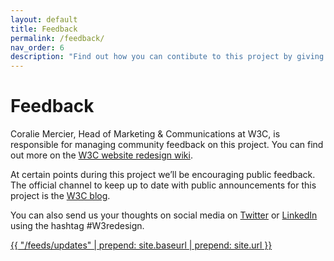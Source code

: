 ```yaml
---
layout: default
title: Feedback
permalink: /feedback/
nav_order: 6
description: "Find out how you can contibute to this project by giving feedback."
---
```

# Feedback

Coralie Mercier, Head of Marketing & Communications at W3C, is responsible for managing community feedback on this project. You can find out more on the [W3C website redesign wiki](https://www.w3.org/wiki/2020_website_redesign).

At certain points during this project we’ll be encouraging public feedback. The official channel to keep up to date with public announcements for this project is the
    [W3C blog](https://www.w3.org/blog/category/website-redesign/).

You can also send us your thoughts on social media on [Twitter](https://twitter.com/studio24) or
    [LinkedIn](https://www.linkedin.com/company/studio24ltd/) using the hashtag #W3redesign.

<a href="/feeds/updates.xml">{{ "/feeds/updates" | prepend: site.baseurl | prepend: site.url }}</a>
